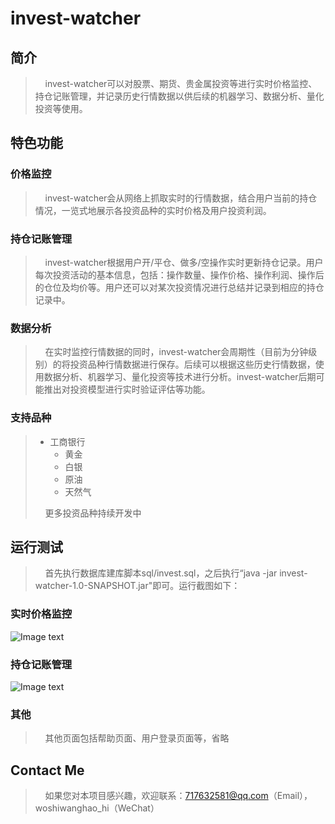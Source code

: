 # invest-watcher
## 简介
>&nbsp;&nbsp;&nbsp;&nbsp;invest-watcher可以对股票、期货、贵金属投资等进行实时价格监控、持仓记账管理，并记录历史行情数据以供后续的机器学习、数据分析、量化投资等使用。
## 特色功能
### 价格监控
>&nbsp;&nbsp;&nbsp;&nbsp;invest-watcher会从网络上抓取实时的行情数据，结合用户当前的持仓情况，一览式地展示各投资品种的实时价格及用户投资利润。    
### 持仓记账管理
>&nbsp;&nbsp;&nbsp;&nbsp;invest-watcher根据用户开/平仓、做多/空操作实时更新持仓记录。用户每次投资活动的基本信息，包括：操作数量、操作价格、操作利润、操作后的仓位及均价等。用户还可以对某次投资情况进行总结并记录到相应的持仓记录中。
### 数据分析   
>&nbsp;&nbsp;&nbsp;&nbsp;在实时监控行情数据的同时，invest-watcher会周期性（目前为分钟级别）的将投资品种行情数据进行保存。后续可以根据这些历史行情数据，使用数据分析、机器学习、量化投资等技术进行分析。invest-watcher后期可能推出对投资模型进行实时验证评估等功能。
### 支持品种
>+ 工商银行
>   + 黄金
>   + 白银
>   + 原油
>   + 天然气   
>
> &nbsp;&nbsp;&nbsp;&nbsp;更多投资品种持续开发中
## 运行测试
>&nbsp;&nbsp;&nbsp;&nbsp;首先执行数据库建库脚本sql/invest.sql，之后执行“java -jar invest-watcher-1.0-SNAPSHOT.jar"即可。运行截图如下：
### 实时价格监控
![Image text](https://github.com/haoshen/invest-watcher/blob/master/screenshot/market.png)
### 持仓记账管理
![Image text](https://github.com/haoshen/invest-watcher/blob/master/screenshot/hold.png)
### 其他
>&nbsp;&nbsp;&nbsp;&nbsp;其他页面包括帮助页面、用户登录页面等，省略
## Contact Me  
>&nbsp;&nbsp;&nbsp;&nbsp;如果您对本项目感兴趣，欢迎联系：717632581@qq.com（Email），woshiwanghao_hi（WeChat）

